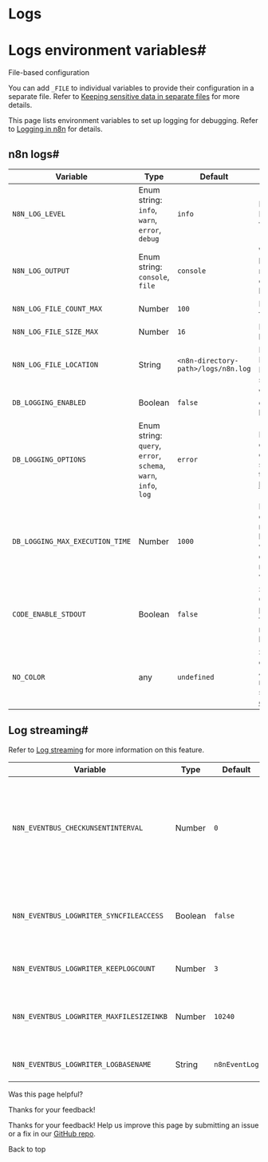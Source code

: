 # Logs

[ ](https://github.com/n8n-io/n8n-docs/edit/main/docs/hosting/configuration/environment-variables/logs.md "Edit this page")

# Logs environment variables#

File-based configuration

You can add `_FILE` to individual variables to provide their configuration in a separate file. Refer to [Keeping sensitive data in separate files](../../configuration-methods/#keeping-sensitive-data-in-separate-files) for more details.

This page lists environment variables to set up logging for debugging. Refer to [Logging in n8n](../../../logging-monitoring/logging/) for details. 

## n8n logs#

Variable | Type | Default | Description  
---|---|---|---  
`N8N_LOG_LEVEL` | Enum string: `info`, `warn`, `error`, `debug` | `info` | Log output level. Refer to [Log levels](../../../logging-monitoring/logging/#log-levels) for details.  
`N8N_LOG_OUTPUT` | Enum string: `console`, `file` | `console` | Where to output logs. Provide multiple values as a comma-separated list.  
`N8N_LOG_FILE_COUNT_MAX` | Number | `100` | Max number of log files to keep.  
`N8N_LOG_FILE_SIZE_MAX` | Number | `16` | Max size of each log file in MB.  
`N8N_LOG_FILE_LOCATION` | String | `<n8n-directory-path>/logs/n8n.log` | Log file location. Requires N8N_LOG_OUTPUT set to `file`.  
`DB_LOGGING_ENABLED` | Boolean | `false` | Whether to enable database-specific logging.  
`DB_LOGGING_OPTIONS` | Enum string: `query`, `error`, `schema`, `warn`, `info`, `log` | `error` | Database log output level. To enable all logging, specify `all`. Refer to [TypeORM logging options](https://orkhan.gitbook.io/typeorm/docs/logging#logging-options)  
`DB_LOGGING_MAX_EXECUTION_TIME` | Number | `1000` | Maximum execution time (in milliseconds) before n8n logs a warning. Set to `0` to disable long running query warning.  
`CODE_ENABLE_STDOUT` | Boolean | `false` | Set to `true` to send Code node logs to process's stdout for debugging, monitoring, or logging purposes.  
`NO_COLOR` | any | `undefined` | Set to any value to output logs without ANSI colors. For more information, see the [no-color.org website](https://no-color.org/).  
  
## Log streaming#

Refer to [Log streaming](../../../../log-streaming/) for more information on this feature.

Variable | Type | Default | Description  
---|---|---|---  
`N8N_EVENTBUS_CHECKUNSENTINTERVAL` | Number | `0` | How often (in milliseconds) to check for unsent event messages. Can in rare cases send message twice. Set to `0` to disable it.  
`N8N_EVENTBUS_LOGWRITER_SYNCFILEACCESS` | Boolean | `false` | Whether all file access happens synchronously within the thread (true) or not (false).  
`N8N_EVENTBUS_LOGWRITER_KEEPLOGCOUNT` | Number | `3` | Number of event log files to keep.  
`N8N_EVENTBUS_LOGWRITER_MAXFILESIZEINKB` | Number | `10240` | Maximum size (in kilo-bytes) of an event log file before a new one starts.  
`N8N_EVENTBUS_LOGWRITER_LOGBASENAME` | String | `n8nEventLog` | Basename of the event log file.  
  
Was this page helpful? 

Thanks for your feedback! 

Thanks for your feedback! Help us improve this page by submitting an issue or a fix in our [GitHub repo](https://github.com/n8n-io/n8n-docs). 

Back to top 
